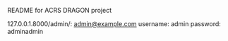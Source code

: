 README for ACRS DRAGON project


127.0.0.1.8000/admin/:
admin@example.com
username: admin
password: adminadmin